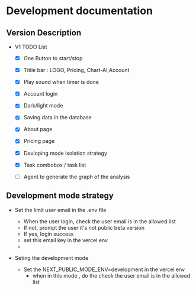 # Development documentation

## Version Description
- V1 TODO List
    - [X] One Button to start/stop
    - [X] Titile bar : LOGO, Pricing, Chart-AI,Account
    - [X] Play sound when timer is done
    - [X] Account login 
    - [X] Dark/light mode
    - [X] Saving data in the database
    - [X] About page
    - [X] Pricing page 
    - [X] Devloping mode isolation strategy
    - [X] Task combobox / task list
    - [ ] Agent to generate the graph of the analysis





## Development mode strategy
- Set the limit user email in the .env file 
    - When the user login, check the user email is in the allowed list
    - If not, prompt the user it's not public beta version
    - If yes, login success
    - set this email key in the vercel env
    - 

- Seting the development mode
    - Set the NEXT_PUBLIC_MODE_ENV=development in the vercel env
        - when in this mode , do the check the user email is in the allowed list

